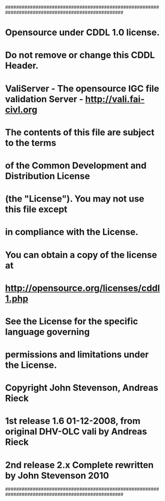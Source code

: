 ###################################################################################################
# Opensource under CDDL 1.0 license. 
# Do not remove or change this CDDL Header.
#
# ValiServer - The opensource IGC file validation Server - http://vali.fai-civl.org
#
# The contents of this file are subject to the terms
# of the Common Development and Distribution License
# (the "License").  You may not use this file except
# in compliance with the License.
#
# You can obtain a copy of the license at
# http://opensource.org/licenses/cddl1.php
# See the License for the specific language governing
# permissions and limitations under the License.
# 
# Copyright John Stevenson, Andreas Rieck
# 1st release 1.6 01-12-2008, from original DHV-OLC vali by Andreas Rieck
# 2nd release 2.x Complete rewritten by John Stevenson 2010
###################################################################################################